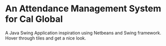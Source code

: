 # An Attendance Management System for Cal Global
A Java Swing Application inspiration using Netbeans and Swing framework. Hover through tiles and get a nice look.




